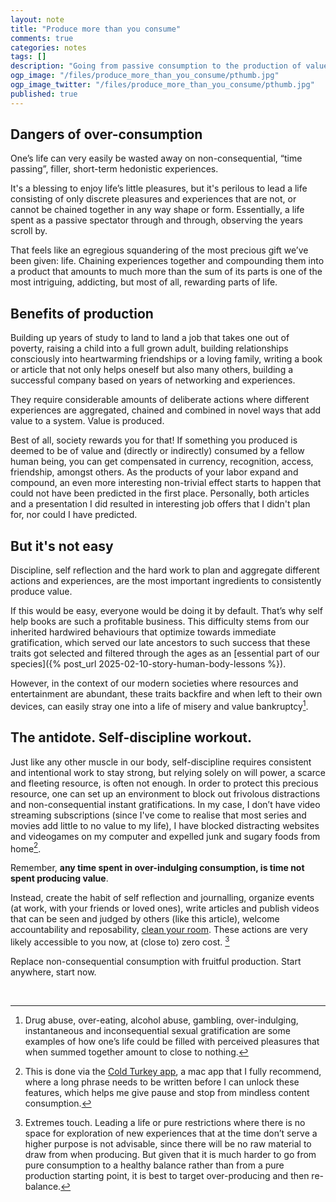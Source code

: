 ```yaml
---
layout: note
title: "Produce more than you consume"
comments: true
categories: notes
tags: []
description: "Going from passive consumption to the production of value, and its consequences"
ogp_image: "/files/produce_more_than_you_consume/pthumb.jpg"
ogp_image_twitter: "/files/produce_more_than_you_consume/pthumb.jpg"
published: true
---
```


## Dangers of over-consumption

One’s life can very easily be wasted away on non-consequential, “time passing”, filler, short-term hedonistic experiences. 

It's a blessing to enjoy life’s little pleasures, but it's perilous to lead a life consisting of only discrete pleasures and experiences that are not, or cannot be chained together in any way shape or form. Essentially, a life spent as a passive spectator through and through, observing the years scroll by.

That feels like an egregious squandering of the most precious gift we’ve been given: life. Chaining experiences together and compounding them into a product that amounts to much more than the sum of its parts is one of the most intriguing, addicting, but most of all, rewarding parts of life.

<!--more-->

## Benefits of production

Building up years of study to land to land a job that takes one out of poverty, raising a child into a full grown adult, building relationships consciously into heartwarming friendships or a loving family, writing a book or article that not only helps oneself but also many others, building a successful company based on years of networking and experiences.

They require considerable amounts of deliberate actions where different experiences are aggregated, chained and combined in novel ways that add value to a system. Value is produced. 

Best of all, society rewards you for that! If something you produced is deemed to be of value and (directly or indirectly) consumed by a fellow human being, you can get compensated in currency, recognition, access, friendship, amongst others. As the products of your labor expand and compound, an even more interesting non-trivial effect starts to happen that could not have been predicted in the first place. Personally, both articles and a presentation I did resulted in interesting job offers that I didn't plan for, nor could I have predicted.

## But it's not easy

Discipline, self reflection and the hard work to plan and aggregate different actions and experiences, are the most important ingredients to consistently produce value. 

If this would be easy, everyone would be doing it by default. That’s why self help books are such a profitable business. This difficulty stems from our inherited hardwired behaviours that optimize towards immediate gratification, which served our late ancestors to such success that these traits got selected and filtered through the ages as an [essential part of our species]({% post_url 2025-02-10-story-human-body-lessons %}).

However, in the context of our modern societies where resources and entertainment are abundant, these traits backfire and when left to their own devices, can easily stray one into a life of misery and value bankruptcy[^1].

## The antidote. Self-discipline workout.

Just like any other muscle in our body, self-discipline requires consistent and intentional work to stay strong, but relying solely on will power, a scarce and fleeting resource, is often not enough. In order to protect this precious resource, one can set up an environment to block out frivolous distractions and non-consequential instant gratifications. In my case, I don’t have video streaming subscriptions (since I've come to realise that most series and movies add little to no value to my life), I have blocked distracting websites and videogames on my computer and expelled junk and sugary foods from home[^3].

Remember, **any time spent in over-indulging consumption, is time not spent producing value**.

Instead, create the habit of self reflection and journalling, organize events (at work, with your friends or loved ones), write articles and publish videos that can be seen and judged by others (like this article), welcome accountability and reposability, [clean your room](https://www.youtube.com/watch?v=BBR5v89L6gk). These actions are very likely accessible to you now, at (close to) zero cost. [^2]

Replace non-consequential consumption with fruitful production. Start anywhere, start now.

<br/>

[^1]: Drug abuse, over-eating, alcohol abuse, gambling, over-indulging, instantaneous and inconsequential sexual gratification are some examples of how one’s life could be filled with perceived pleasures that when summed together amount to close to nothing.
[^2]: Extremes touch. Leading a life or pure restrictions where there is no space for exploration of new experiences that at the time don’t serve a higher purpose is not advisable, since there will be no raw material to draw from when producing. But given that it is much harder to go from pure consumption to a healthy balance rather than from a pure production starting point, it is best to target over-producing and then re-balance.
[^3]: This is done via the [Cold Turkey app](https://getcoldturkey.com/), a mac app that I fully recommend, where a long phrase needs to be written before I can unlock these features, which helps me give pause and stop from mindless content consumption. 

